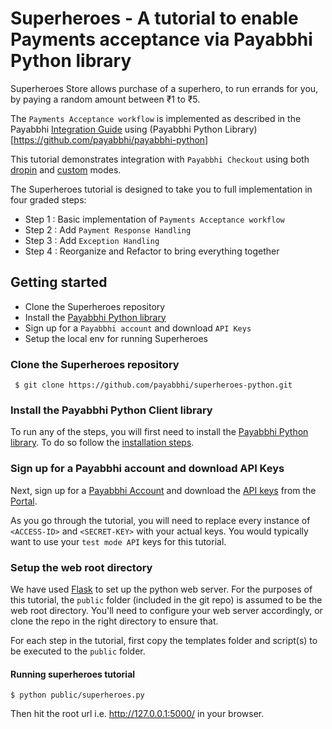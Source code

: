 # Superheroes - A tutorial to enable Payments acceptance via Payabbhi Python library

Superheroes Store allows purchase of a superhero, to run errands for you, by paying a random amount between ₹1 to ₹5.

The `Payments Acceptance workflow` is implemented as described in the Payabbhi [Integration Guide](https://payabbhi.com/docs/integration) using (Payabbhi Python Library)[https://github.com/payabbhi/payabbhi-python]

This tutorial demonstrates integration with `Payabbhi Checkout` using both [dropin](https://payabbhi.com/docs/checkout/#drop-in-checkout) and [custom](https://payabbhi.com/docs/checkout/#custom-checkout) modes.

The Superheroes tutorial is designed to take you to full implementation in four graded steps:

- Step 1 : Basic implementation of `Payments Acceptance workflow`
- Step 2 : Add `Payment Response Handling`
- Step 3 : Add `Exception Handling`
- Step 4 : Reorganize and Refactor to bring everything together

## Getting started

* Clone the Superheroes repository
* Install the [Payabbhi Python library](https://github.com/payabbhi/payabbhi-python)
* Sign up for a `Payabbhi account` and download `API Keys`
* Setup the local env for running Superheroes

### Clone the Superheroes repository

```
 $ git clone https://github.com/payabbhi/superheroes-python.git
```

### Install the Payabbhi Python Client library

To run any of the steps, you will first need to install the [Payabbhi Python library](https://github.com/payabbhi/payabbhi-python). To do so follow the [installation steps](https://github.com/payabbhi/payabbhi-python/blob/master/README.md).

### Sign up for a Payabbhi account and download API Keys

Next, sign up for a [Payabbhi Account](https://payabbhi.com/docs/account) and download the [API keys](https://payabbhi.com/docs/account/#api-keys) from the [Portal](https://payabbhi.com/portal).

As you go through the tutorial, you will need to replace every instance of `<ACCESS-ID>` and `<SECRET-KEY>` with your actual keys. You would typically want to use your `test mode API` keys for this tutorial.

### Setup the web root directory

We have used [Flask](http://flask.pocoo.org/docs/0.12/) to set up the python web server. For the purposes of this tutorial, the `public` folder (included in the git repo) is assumed to be the web root directory. You'll need to configure your web server accordingly, or clone the repo in the right directory to ensure that.

For each step in the tutorial, first copy the templates folder and script(s) to be executed to the `public` folder.

#### Running superheroes tutorial

```
$ python public/superheroes.py

```

Then hit the root url i.e. http://127.0.0.1:5000/ in your browser.
